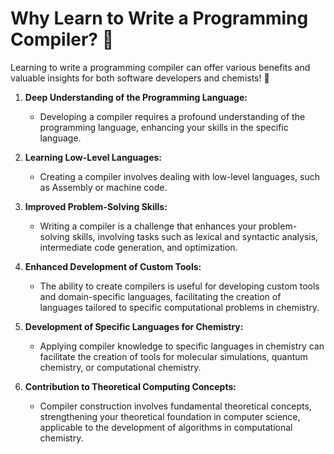 # Why Learn to Write a Programming Compiler? 🔧

Learning to write a programming compiler can offer various benefits and valuable insights for both software developers and chemists! 🔬

1. **Deep Understanding of the Programming Language:**
   - Developing a compiler requires a profound understanding of the programming language, enhancing your skills in the specific language.

2. **Learning Low-Level Languages:**
   - Creating a compiler involves dealing with low-level languages, such as Assembly or machine code.

3. **Improved Problem-Solving Skills:**
   - Writing a compiler is a challenge that enhances your problem-solving skills, involving tasks such as lexical and syntactic analysis, intermediate code generation, and optimization.

4. **Enhanced Development of Custom Tools:**
   - The ability to create compilers is useful for developing custom tools and domain-specific languages, facilitating the creation of languages tailored to specific computational problems in chemistry.

5. **Development of Specific Languages for Chemistry:**
   - Applying compiler knowledge to specific languages in chemistry can facilitate the creation of tools for molecular simulations, quantum chemistry, or computational chemistry.

6. **Contribution to Theoretical Computing Concepts:**
   - Compiler construction involves fundamental theoretical concepts, strengthening your theoretical foundation in computer science, applicable to the development of algorithms in computational chemistry.
